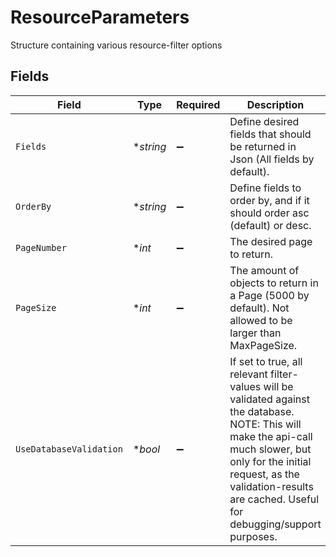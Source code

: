 # ResourceParameters

Structure containing various resource-filter options


## Fields

| Field                                                                                                                                                                                                                                            | Type                                                                                                                                                                                                                                             | Required                                                                                                                                                                                                                                         | Description                                                                                                                                                                                                                                      | Example                                                                                                                                                                                                                                          |
| ------------------------------------------------------------------------------------------------------------------------------------------------------------------------------------------------------------------------------------------------ | ------------------------------------------------------------------------------------------------------------------------------------------------------------------------------------------------------------------------------------------------ | ------------------------------------------------------------------------------------------------------------------------------------------------------------------------------------------------------------------------------------------------ | ------------------------------------------------------------------------------------------------------------------------------------------------------------------------------------------------------------------------------------------------ | ------------------------------------------------------------------------------------------------------------------------------------------------------------------------------------------------------------------------------------------------ |
| `Fields`                                                                                                                                                                                                                                         | **string*                                                                                                                                                                                                                                        | :heavy_minus_sign:                                                                                                                                                                                                                               | Define desired fields that should be returned in Json (All fields by default).                                                                                                                                                                   |                                                                                                                                                                                                                                                  |
| `OrderBy`                                                                                                                                                                                                                                        | **string*                                                                                                                                                                                                                                        | :heavy_minus_sign:                                                                                                                                                                                                                               | Define fields to order by, and if it should order asc (default) or desc.                                                                                                                                                                         |                                                                                                                                                                                                                                                  |
| `PageNumber`                                                                                                                                                                                                                                     | **int*                                                                                                                                                                                                                                           | :heavy_minus_sign:                                                                                                                                                                                                                               | The desired page to return.                                                                                                                                                                                                                      | 2                                                                                                                                                                                                                                                |
| `PageSize`                                                                                                                                                                                                                                       | **int*                                                                                                                                                                                                                                           | :heavy_minus_sign:                                                                                                                                                                                                                               | The amount of objects to return in a Page (5000 by default). Not allowed to be larger than MaxPageSize.                                                                                                                                          | 5000                                                                                                                                                                                                                                             |
| `UseDatabaseValidation`                                                                                                                                                                                                                          | **bool*                                                                                                                                                                                                                                          | :heavy_minus_sign:                                                                                                                                                                                                                               | If set to true, all relevant filter-values will be validated against the database. NOTE: This will make the api-call much slower, but only for the initial request, as the validation-results are cached. Useful for debugging/support purposes. |                                                                                                                                                                                                                                                  |